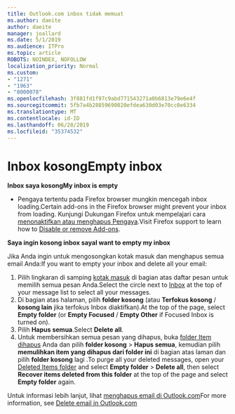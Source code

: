 ```yaml
---
title: Outlook.com inbox tidak memuat
ms.author: daeite
author: daeite
manager: joallard
ms.date: 5/1/2019
ms.audience: ITPro
ms.topic: article
ROBOTS: NOINDEX, NOFOLLOW
localization_priority: Normal
ms.custom:
- "1271"
- "1963"
- "8000078"
ms.openlocfilehash: 3f881fd1f97c9abd771543271a0b6813e79e6e4f
ms.sourcegitcommit: 5fb7a4b28859690020efdea630d03e70cc0e6334
ms.translationtype: MT
ms.contentlocale: id-ID
ms.lasthandoff: 06/28/2019
ms.locfileid: "35374532"
---
```

# <a name="empty-inbox"></a><span data-ttu-id="2bae4-102">Inbox kosong</span><span class="sxs-lookup"><span data-stu-id="2bae4-102">Empty inbox</span></span>

<span data-ttu-id="2bae4-103">**Inbox saya kosong**</span><span class="sxs-lookup"><span data-stu-id="2bae4-103">**My inbox is empty**</span></span>

- <span data-ttu-id="2bae4-104">Pengaya tertentu pada Firefox browser mungkin mencegah inbox loading.</span><span class="sxs-lookup"><span data-stu-id="2bae4-104">Certain add-ons in the Firefox browser might prevent your inbox from loading.</span></span> <span data-ttu-id="2bae4-105">Kunjungi Dukungan Firefox untuk mempelajari cara [menonaktifkan atau menghapus Pengaya](https://support.mozilla.org/kb/disable-or-remove-add-ons).</span><span class="sxs-lookup"><span data-stu-id="2bae4-105">Visit Firefox support to learn how to [Disable or remove Add-ons](https://support.mozilla.org/kb/disable-or-remove-add-ons).</span></span>

<span data-ttu-id="2bae4-106">**Saya ingin kosong inbox saya**</span><span class="sxs-lookup"><span data-stu-id="2bae4-106">**I want to empty my inbox**</span></span>

<span data-ttu-id="2bae4-107">Jika Anda ingin untuk mengosongkan kotak masuk dan menghapus semua email Anda:</span><span class="sxs-lookup"><span data-stu-id="2bae4-107">If you want to empty your inbox and delete all your email:</span></span>

1. <span data-ttu-id="2bae4-108">Pilih lingkaran di samping [kotak masuk](https://outlook.live.com/mail/inbox) di bagian atas daftar pesan untuk memilih semua pesan Anda.</span><span class="sxs-lookup"><span data-stu-id="2bae4-108">Select the circle next to [Inbox](https://outlook.live.com/mail/inbox) at the top of your message list to select all your messages.</span></span>
1. <span data-ttu-id="2bae4-109">Di bagian atas halaman, pilih **folder kosong** (atau **Terfokus kosong** / **kosong lain** jika terfokus Inbox diaktifkan).</span><span class="sxs-lookup"><span data-stu-id="2bae4-109">At the top of the page, select **Empty folder** (or **Empty Focused** / **Empty Other** if Focused Inbox is turned on).</span></span>
1. <span data-ttu-id="2bae4-110">Pilih **Hapus semua**.</span><span class="sxs-lookup"><span data-stu-id="2bae4-110">Select **Delete all**.</span></span>
1. <span data-ttu-id="2bae4-111">Untuk membersihkan semua pesan yang dihapus, buka [folder Item dihapus](https://outlook.live.com/mail/deleteditems) Anda dan pilih **folder kosong** > **Hapus semua**, kemudian pilih **memulihkan item yang dihapus dari folder ini** di bagian atas laman dan pilih **folder kosong** lagi .</span><span class="sxs-lookup"><span data-stu-id="2bae4-111">To purge all your deleted messages, open your [Deleted Items folder](https://outlook.live.com/mail/deleteditems) and select **Empty folder** > **Delete all**, then select **Recover items deleted from this folder** at the top of the page and select **Empty folder** again.</span></span>

<span data-ttu-id="2bae4-112">Untuk informasi lebih lanjut, lihat [menghapus email di Outlook.com](https://support.office.com/article/a9b63739-5392-412a-8e9a-d4b02708dee4)</span><span class="sxs-lookup"><span data-stu-id="2bae4-112">For more information, see [Delete email in Outlook.com](https://support.office.com/article/a9b63739-5392-412a-8e9a-d4b02708dee4)</span></span>
